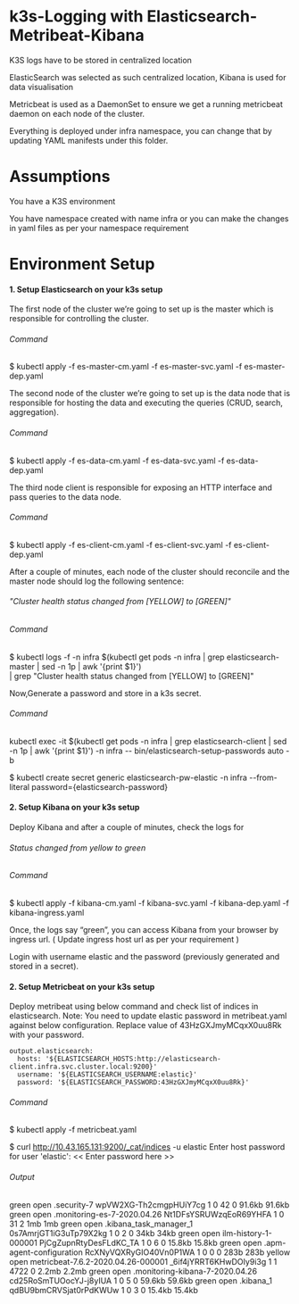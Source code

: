 # k3s-Logging with Elasticsearch-Metribeat-Kibana
K3S logs have to be stored in centralized location

ElasticSearch was selected as such centralized location, Kibana is used for data visualisation

Metricbeat is used as a DaemonSet to ensure we get a running metricbeat daemon on each node of the cluster.

Everything is deployed under infra namespace, you can change that by updating YAML manifests under this folder.

# Assumptions

You have a K3S environment

You have namespace created with name infra or you can make the changes in yaml files as per your namespace requirement

# Environment Setup

#### 1. Setup Elasticsearch on your k3s setup

The first node of the cluster we’re going to set up is the master which is responsible for controlling the cluster.

###### Command

$ kubectl apply -f es-master-cm.yaml -f es-master-svc.yaml -f es-master-dep.yaml

The second node of the cluster we’re going to set up is the data node that is responsible for hosting the data and executing the queries (CRUD, search, aggregation).

###### Command

$ kubectl apply -f es-data-cm.yaml -f es-data-svc.yaml -f es-data-dep.yaml

The third node client is responsible for exposing an HTTP interface and pass queries to the data node.

###### Command

$ kubectl apply -f es-client-cm.yaml -f es-client-svc.yaml -f es-client-dep.yaml

After a couple of minutes, each node of the cluster should reconcile and the master node should log the following sentence:

###### "Cluster health status changed from [YELLOW] to [GREEN]"

###### Command

$ kubectl logs -f -n infra $(kubectl get pods -n infra | grep elasticsearch-master | sed -n 1p | awk '{print $1}') \
| grep "Cluster health status changed from \[YELLOW\] to \[GREEN\]"

Now,Generate a password and store in a k3s secret.

###### Command

kubectl exec -it $(kubectl get pods -n infra | grep elasticsearch-client | sed -n 1p | awk '{print $1}') -n infra -- bin/elasticsearch-setup-passwords auto -b

$ kubectl create secret generic elasticsearch-pw-elastic -n infra --from-literal password={elasticsearch-password}

#### 2. Setup Kibana on your k3s setup

Deploy Kibana and after a couple of minutes, check the logs for 

###### Status changed from yellow to green

###### Command

$ kubectl apply -f kibana-cm.yaml -f kibana-svc.yaml -f kibana-dep.yaml -f kibana-ingress.yaml

Once, the logs say “green”, you can access Kibana from your browser by ingress url. ( Update ingress host url as per your requirement )

Login with username elastic and the password (previously generated and stored in a secret).

#### 2. Setup Metricbeat on your k3s setup

Deploy metribeat using below command and check list of indices in elasticsearch.
Note: You need to update elastic password in metribeat.yaml against below configuration. Replace value of 43HzGXJmyMCqxX0uu8Rk with your password.

    output.elasticsearch:
      hosts: '${ELASTICSEARCH_HOSTS:http://elasticsearch-client.infra.svc.cluster.local:9200}'
      username: '${ELASTICSEARCH_USERNAME:elastic}'
      password: '${ELASTICSEARCH_PASSWORD:43HzGXJmyMCqxX0uu8Rk}'

###### Command

$ kubectl apply -f metricbeat.yaml

$ curl http://10.43.165.131:9200/_cat/indices -u elastic
Enter host password for user 'elastic': << Enter password here >>

###### Output
green  open .security-7                        wpVW2XG-Th2cmgpHUiY7cg 1 0   42 0 91.6kb 91.6kb
green  open .monitoring-es-7-2020.04.26        Nt1DFsYSRUWzqEoR69YHFA 1 0   31 2    1mb    1mb
green  open .kibana_task_manager_1             0s7AmrjGT1iG3uTp79X2kg 1 0    2 0   34kb   34kb
green  open ilm-history-1-000001               PjCgZupnRtyDesFLdKC_TA 1 0    6 0 15.8kb 15.8kb
green  open .apm-agent-configuration           RcXNyVQXRyGIO40Vn0P1WA 1 0    0 0   283b   283b
yellow open metricbeat-7.6.2-2020.04.26-000001 _6if4jYRRT6KHwDOIy9i3g 1 1 4722 0  2.2mb  2.2mb
green  open .monitoring-kibana-7-2020.04.26    cd25RoSmTUOocYJ-j8yIUA 1 0    5 0 59.6kb 59.6kb
green  open .kibana_1                          qdBU9bmCRVSjat0rPdKWUw 1 0    3 0 15.4kb 15.4kb

